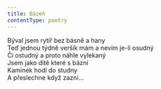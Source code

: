 ```yaml
---
title: Bázeň
contentType: poetry
---
```


<section>

Býval jsem rytíř bez básně a hany  
Teď jednou týdně veršík mám a nevím je-li osudný  
Či ostudný a proto náhle vylekaný  
Jsem jako dítě které s bázní  
Kamínek hodí do studny  
A přeslechne když zazní…

</section>
